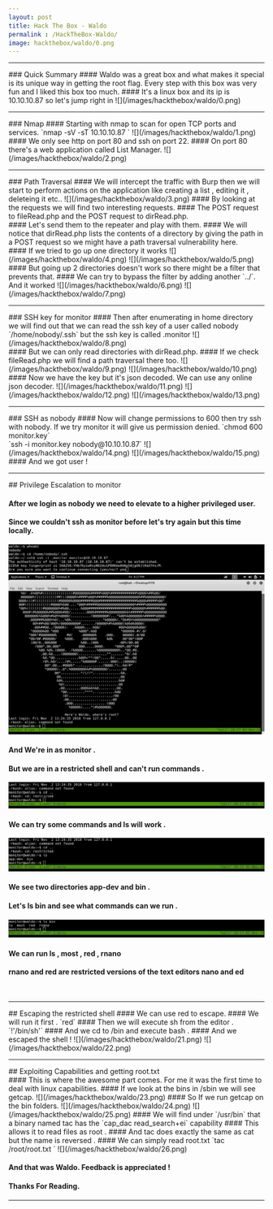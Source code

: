```yaml
---
layout: post
title: Hack The Box - Waldo
permalink : /HackTheBox-Waldo/
image: hackthebox/waldo/0.png
---
```


<hr>
### Quick Summary
#### Waldo was a great box and what makes it special is its unique way in getting the root flag. Every step with this box was very fun and I liked this box too much. 
#### It's a linux box and its ip is 10.10.10.87 so let's jump right in
![](/images/hackthebox/waldo/0.png)
<br>
<hr>
### Nmap
#### Starting with nmap to scan for open TCP ports and services.
`nmap -sV -sT 10.10.10.87 `
![](/images/hackthebox/waldo/1.png)
#### We only see http on port 80 and ssh on port 22.
#### On port 80 there's a web application called List Manager.
![](/images/hackthebox/waldo/2.png)
<hr>
### Path Traversal
#### We will intercept the traffic with Burp then we will start to perform actions on the application like creating a list , editing it , deleteing it etc..
![](/images/hackthebox/waldo/3.png)
#### By looking at the requests we will find two interesting requests.
#### The POST request to fileRead.php and the POST request to dirRead.php.
<br>
#### Let's send them to the repeater and play with them.
#### We will notice that dirRead.php lists the contents of a directory by giving the path in a POST request so we might have a path traversal vulnerability here.
<br> 
#### If we tried to go up one directory it works
![](/images/hackthebox/waldo/4.png)
![](/images/hackthebox/waldo/5.png)
#### But going up 2 directories doesn't work so there might be a filter that prevents that.
#### We can try to bypass the filter by adding another `../`. And it worked
![](/images/hackthebox/waldo/6.png)
![](/images/hackthebox/waldo/7.png)
<hr>
### SSH key for monitor
#### Then after enumerating in home directory we will find out that we can read the ssh key of a user called nobody `/home/nobody/.ssh` but the ssh key  is called .monitor 
![](/images/hackthebox/waldo/8.png)
<br>
#### But we can only read directories with dirRead.php. 
#### If we check fileRead.php we will find a path traversal there too.
![](/images/hackthebox/waldo/9.png)
![](/images/hackthebox/waldo/10.png)
<br>
#### Now we have the key but it's json decoded. We can use any online json decoder.
![](/images/hackthebox/waldo/11.png)
![](/images/hackthebox/waldo/12.png)
![](/images/hackthebox/waldo/13.png)
<br>
<hr>
### SSH as nobody 
#### Now will change permissions to 600 then try ssh with nobody. If we try monitor it will give us permission denied.
`chmod 600 monitor.key`
<br>
`ssh -i monitor.key nobody@10.10.10.87`
![](/images/hackthebox/waldo/14.png)
![](/images/hackthebox/waldo/15.png)
#### And we got user !
<br>
<hr>
## Privilege Escalation to monitor

#### After we login as nobody we need to elevate to a higher privileged user.
#### Since we couldn't ssh as monitor before let's try again but this time locally.
![](/images/hackthebox/waldo/16.png)
![](/images/hackthebox/waldo/17.png)
#### And We're in as monitor .
#### But we are in a restricted shell and can't run commands .
![](/images/hackthebox/waldo/18.png)
<br>
#### We can try some commands and ls will work . 
![](/images/hackthebox/waldo/19.png)
<br>
#### We see two directories app-dev and bin .
#### Let's ls bin and see what commands can we run .
![](/images/hackthebox/waldo/20.png)
#### We can run ls , most , red , rnano
#### rnano and red are restricted versions of the text editors nano and ed
<br>
<hr>
## Escaping the restricted shell
#### We can use red to escape.
#### We will run it first .
`red`
#### Then we will execute sh from the editor .
`!'/bin/sh'`
#### And we cd to /bin and execute bash .
#### And we escaped the shell !
![](/images/hackthebox/waldo/21.png)
![](/images/hackthebox/waldo/22.png)
<br>
<hr>
## Exploiting Capabilities and getting root.txt
<br>
#### This is where the awesome part comes. For me it was the first time to deal with linux capabilities.
#### If we look at the bins in /sbin we will see getcap.
![](/images/hackthebox/waldo/23.png)
#### So If we run getcap on the bin folders. 
![](/images/hackthebox/waldo/24.png)
![](/images/hackthebox/waldo/25.png)
#### We will find under `/usr/bin` that a binary named tac has the `cap_dac read_search+ei` capability 
#### This allows it to read files as root .
#### And tac does exactly the same as cat but the name is reversed . 
#### We can simply read root.txt 
`tac /root/root.txt `
![](/images/hackthebox/waldo/26.png)

#### And that was Waldo. Feedback is appreciated !
#### Thanks For Reading.
<hr>
